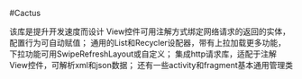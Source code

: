 #Cactus

该库是提升开发速度而设计
View控件可用注解方式绑定网络请求的返回的实体，配置行为可自动赋值； 
通用的List和Recycler设配器，带有上拉加载更多功能，下拉功能可用SwipeRefreshLayout或自定义；
集成http请求库，适配于注解View控件，可解析xml和json数据；
还有一些activity和fragment基本通用管理类
